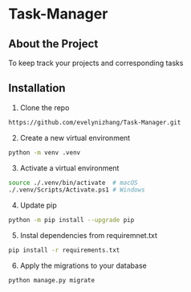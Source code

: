 # Task-Manager


## About the Project

To keep track your projects and corresponding tasks

## Installation
1. Clone the repo
```sh
https://github.com/evelynizhang/Task-Manager.git
```
2. Create a new virtual environment
```sh
python -m venv .venv
```
3. Activate a virtual environment
```sh
source ./.venv/bin/activate  # macOS
./.venv/Scripts/Activate.ps1 # Windows
```
4. Update pip
```sh
python -m pip install --upgrade pip
```
5. Instal dependencies from requiremnet.txt
```sh
pip install -r requirements.txt
```
6. Apply the migrations to your database
```sh
python manage.py migrate
```
